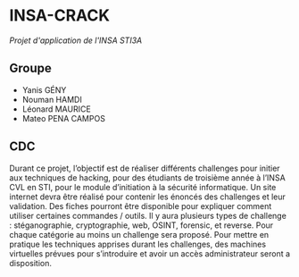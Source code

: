 # INSA-CRACK
_Projet d'application de l'INSA STI3A_

## Groupe
- Yanis GÉNY
- Nouman HAMDI
- Léonard MAURICE
- Mateo PENA CAMPOS

## CDC
Durant ce projet, l’objectif est de réaliser différents challenges pour initier aux techniques de hacking, pour des étudiants de troisième année à l’INSA CVL en STI, pour le module d’initiation à la sécurité informatique. Un site internet devra être réalisé pour contenir les énoncés des challenges et leur validation. Des fiches pourront être disponible pour expliquer comment utiliser certaines commandes / outils. Il y aura plusieurs types de challenge : stéganographie, cryptographie, web, OSINT, forensic, et reverse. Pour chaque catégorie au moins un challenge sera proposé. Pour mettre en pratique les techniques apprises durant les challenges, des machines virtuelles prévues pour s’introduire et avoir un accès administrateur seront a disposition.
